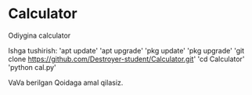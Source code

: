 # Calculator
Odiygina calculator

Ishga tushirish:
  'apt update'
  'apt upgrade'
  'pkg update'
  'pkg upgrade'
  'git clone https://github.com/Destroyer-student/Calculator.git'
  'cd Calculator'
  'python cal.py'
  
VaVa berilgan Qoidaga amal qilasiz.
